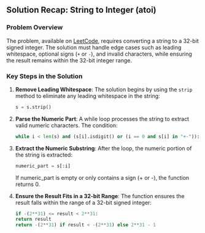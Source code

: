 ## Solution Recap: String to Integer (atoi)

### Problem Overview
The problem, available on [LeetCode](https://leetcode.com/problems/string-to-integer-atoi/), requires converting a string to a 32-bit signed integer. The solution must handle edge cases such as leading whitespace, optional signs (`+` or `-`), and invalid characters, while ensuring the result remains within the 32-bit integer range.

### Key Steps in the Solution

1. **Remove Leading Whitespace**:
   The solution begins by using the `strip` method to eliminate any leading whitespace in the string:
   ```python
   s = s.strip()
   ```

2. **Parse the Numeric Part**:
   A while loop processes the string to extract valid numeric characters. The condition:
   ```python
   while i < len(s) and (s[i].isdigit() or (i == 0 and s[i] in "+-")):
   ```
3. **Extract the Numeric Substring**:
   After the loop, the numeric portion of the string is extracted:
   ```python
   numeric_part = s[:i]
   ```
   If numeric_part is empty or only contains a sign (+ or -), the function returns 0.


4. **Ensure the Result Fits in a 32-bit Range**:
    The function ensures the result falls within the range of a 32-bit signed integer:
    ```python
    if -(2**31) <= result < 2**31:
    return result
    return -(2**31) if result < -(2**31) else 2**31 - 1
    ```

    



